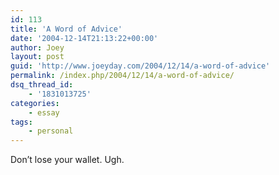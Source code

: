 ```yaml
---
id: 113
title: 'A Word of Advice'
date: '2004-12-14T21:13:22+00:00'
author: Joey
layout: post
guid: 'http://www.joeyday.com/2004/12/14/a-word-of-advice'
permalink: /index.php/2004/12/14/a-word-of-advice/
dsq_thread_id:
    - '1831013725'
categories:
    - essay
tags:
    - personal
---
```


Don’t lose your wallet. Ugh.